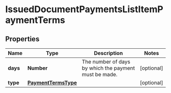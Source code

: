 # IssuedDocumentPaymentsListItemPaymentTerms

## Properties

Name | Type | Description | Notes
------------ | ------------- | ------------- | -------------
**days** | **Number** | The number of days by which the payment must be made. | [optional] 
**type** | [**PaymentTermsType**](PaymentTermsType.md) |  | [optional] 


